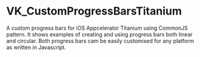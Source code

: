 # VK_CustomProgressBarsTitanium
A custom progress bars for iOS Appcelerator Titanium using CommonJS pattern. It shows examples of creating and using progress bars both linear and circular. Both progress bars cam be easily customised for any platform as written in Javascript. 


